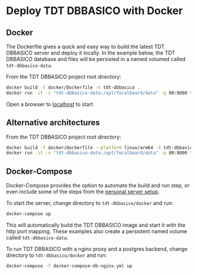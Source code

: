 # Deploy TDT DBBASICO with Docker

## Docker

The Dockerfile gives a quick and easy way to build the latest TDT DBBASICO server and deploy it locally. In the example below,
the TDT DBBASICO database and files will be persisted in a named volumed called `tdt-dbbasico-data`.

From the TDT DBBASICO project root directory:

```bash
docker build -f docker/Dockerfile -t tdt-dbbasico .
docker run -it -v "tdt-dbbasico-data:/opt/focalboard/data" -p 80:8000 tdt-dbbasico
```

Open a browser to [localhost](http://localhost) to start

## Alternative architectures

From the TDT DBBASICO project root directory:

```bash
docker build -f docker/Dockerfile --platform linux/arm64 -t tdt-dbbasico .
docker run -it -v "tdt-dbbasico-data:/opt/focalboard/data" -p 80:8000 tdt-dbbasico
```

## Docker-Compose

Docker-Compose provides the option to automate the build and run step, or even include some of the steps from the [personal server setup](https://www.focalboard.com/download/personal-edition/ubuntu/).

To start the server, change directory to `tdt-dbbasico/docker` and run:

```bash
docker-compose up
```

This will automatically build the TDT DBBASICO image and start it with the http port mapping. These examples also create a persistent named volume called `tdt-dbbasico-data`.

To run TDT DBBASICO with a nginx proxy and a postgres backend, change directory to `tdt-dbbasico/docker` and run:

```bash
docker-compose -f docker-compose-db-nginx.yml up
```
